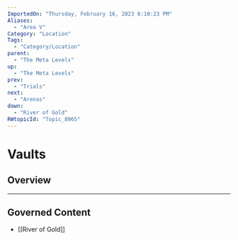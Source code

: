 ```yaml
---
ImportedOn: "Thursday, February 16, 2023 6:10:23 PM"
Aliases:
  - "Area V"
Category: "Location"
Tags:
  - "Category/Location"
parent:
  - "The Meta Levels"
up:
  - "The Meta Levels"
prev:
  - "Trials"
next:
  - "Arenas"
down:
  - "River of Gold"
RWtopicId: "Topic_8965"
---
```

# Vaults
## Overview
---
## Governed Content
- [[River of Gold]]

